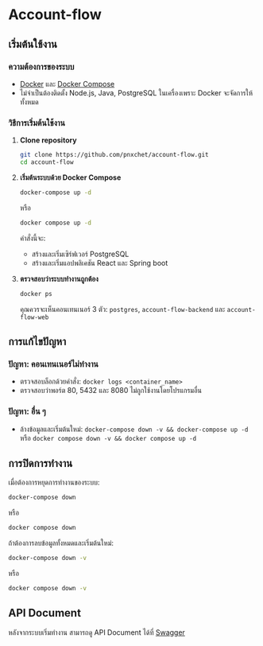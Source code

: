 # Account-flow

## เริ่มต้นใช้งาน

### ความต้องการของระบบ
- [Docker](https://www.docker.com/get-started) และ [Docker Compose](https://docs.docker.com/compose/install/)
- ไม่จำเป็นต้องติดตั้ง Node.js, Java, PostgreSQL ในเครื่องเพราะ Docker จะจัดการให้ทั้งหมด

### วิธีการเริ่มต้นใช้งาน

1. **Clone repository**
   ```bash
   git clone https://github.com/pnxchet/account-flow.git
   cd account-flow
   ```

2. **เริ่มต้นระบบด้วย Docker Compose**
   ```bash
   docker-compose up -d
   ```
   หรือ
   ```bash
   docker compose up -d
   ```
   คำสั่งนี้จะ:
   - สร้างและเริ่มเซิร์ฟเวอร์ PostgreSQL
   - สร้างและเริ่มแอปพลิเคชัน React และ Spring boot

3. **ตรวจสอบว่าระบบทำงานถูกต้อง**
   ```bash
   docker ps
   ```
   คุณควรจะเห็นคอนเทนเนอร์ 3 ตัว: `postgres`, `account-flow-backend` และ `account-flow-web`

## การแก้ไขปัญหา

### ปัญหา: คอนเทนเนอร์ไม่ทำงาน
- ตรวจสอบล็อกด้วยคำสั่ง: `docker logs <container_name>`
- ตรวจสอบว่าพอร์ต 80, 5432 และ 8080 ไม่ถูกใช้งานโดยโปรแกรมอื่น

### ปัญหา: อื่น ๆ
- ล้างข้อมูลและเริ่มต้นใหม่: `docker-compose down -v && docker-compose up -d` หรือ `docker compose down -v && docker compose up -d`

## การปิดการทำงาน

เมื่อต้องการหยุดการทำงานของระบบ:
```bash
docker-compose down
```
หรือ
```bash
docker compose down
```

ถ้าต้องการลบข้อมูลทั้งหมดและเริ่มต้นใหม่:
```bash
docker-compose down -v
```
หรือ
```bash
docker compose down -v
```

## API Document
หลังจากระบบเริ่มทำงาน สามารถดู API Document ได้ที่
[Swagger](http://localhost:8080/swagger-ui/index.html)